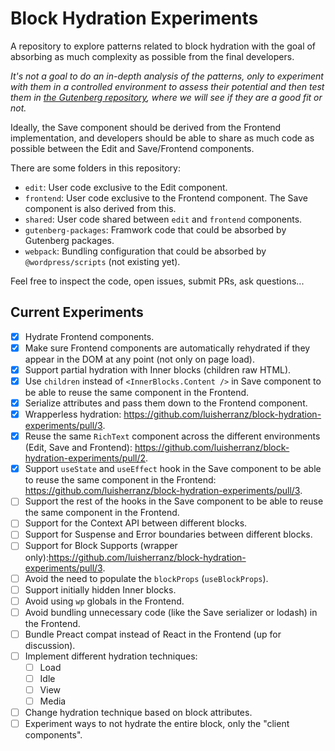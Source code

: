 # Block Hydration Experiments

A repository to explore patterns related to block hydration with the goal of absorbing as much complexity as possible from the final developers.

_It's not a goal to do an in-depth analysis of the patterns, only to experiment with them in a controlled environment to assess their potential and then test them in [the Gutenberg repository](https://github.com/WordPress/gutenberg), where we will see if they are a good fit or not._

Ideally, the Save component should be derived from the Frontend implementation, and developers should be able to share as much code as possible between the Edit and Save/Frontend components.

There are some folders in this repository:

- `edit`: User code exclusive to the Edit component.
- `frontend`: User code exclusive to the Frontend component. The Save component is also derived from this.
- `shared`: User code shared between `edit` and `frontend` components.
- `gutenberg-packages`: Framwork code that could be absorbed by Gutenberg packages.
- `webpack`: Bundling configuration that could be absorbed by `@wordpress/scripts` (not existing yet).

Feel free to inspect the code, open issues, submit PRs, ask questions...

## Current Experiments

- [x] Hydrate Frontend components.
- [x] Make sure Frontend components are automatically rehydrated if they appear in the DOM at any point (not only on page load).
- [x] Support partial hydration with Inner blocks (children raw HTML).
- [x] Use `children` instead of `<InnerBlocks.Content />` in Save component to be able to reuse the same component in the Frontend.
- [x] Serialize attributes and pass them down to the Frontend component.
- [x] Wrapperless hydration: https://github.com/luisherranz/block-hydration-experiments/pull/3.
- [x] Reuse the same `RichText` component across the different environments (Edit, Save and Frontend): https://github.com/luisherranz/block-hydration-experiments/pull/2.
- [x] Support `useState` and `useEffect` hook in the Save component to be able to reuse the same component in the Frontend: https://github.com/luisherranz/block-hydration-experiments/pull/3.
- [ ] Support the rest of the hooks in the Save component to be able to reuse the same component in the Frontend.
- [ ] Support for the Context API between different blocks.
- [ ] Support for Suspense and Error boundaries between different blocks.
- [ ] Support for Block Supports (wrapper only):https://github.com/luisherranz/block-hydration-experiments/pull/3.
- [ ] Avoid the need to populate the `blockProps` (`useBlockProps`).
- [ ] Support initially hidden Inner blocks.
- [ ] Avoid using `wp` globals in the Frontend.
- [ ] Avoid bundling unnecessary code (like the Save serializer or lodash) in the Frontend.
- [ ] Bundle Preact compat instead of React in the Frontend (up for discussion).
- [ ] Implement different hydration techniques:
  - [ ] Load
  - [ ] Idle
  - [ ] View
  - [ ] Media
- [ ] Change hydration technique based on block attributes.
- [ ] Experiment ways to not hydrate the entire block, only the "client components".
